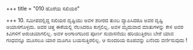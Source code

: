 +++
title = "010 ಹೊರೆಯ ಸಖಿಯರ"

+++
10. ಸಮೀಪದಲ್ಲಿದ್ದ ಸಖಿಯರ ದೃಷ್ಟಿಯು ಅವಳ ಶರೀರದ ತುಂಬ ವ್ಯಾಪಿಸಿದರೂ ಅವರ ದೃಷ್ಟಿ ಆಯಾಸಗೊಳ್ಳದು. ಅವರ ಚಿತ್ತ ಈಕೆಯಲ್ಲಿ ನೆಲಸಿದರೂ ಕುಗ್ಗಲಿಲ್ಲ. ಅವಳ ಮೃದುವಾದ ಮಾತುಗಳನ್ನು ಕೇಳಿ ಅವರ ಕಿವಿಗಳಿಗೆ ಅರುಚಿಯಾಗಲಿಲ್ಲ. ಅವಳ ಅಂಗಾಂಗದಿಂದ ಪೂರ್ಣ ಸುವಾಸನೆಯು ಹರಿಯುತ್ತಿರಲು ಬೇರೆ ಯಾವ ಗಂಧವನ್ನೂ ಮೂಸಲೂ ಯಾರ ಮೂಗೂ ಬಯಸುತ್ತಿರಲಿಲ್ಲ.  ಆ ಸುಂದರಿಯ ರೂಪವನ್ನು ಏನೆಂದು ವರ್ಣಿಸುವುದು !